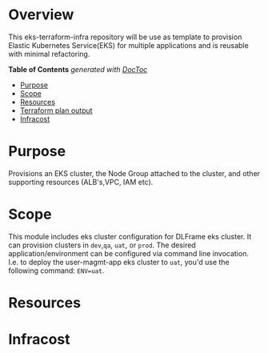# Overview 

This eks-terraform-infra repository will be use as template to provision Elastic Kubernetes Service(EKS) for multiple applications and is reusable with minimal refactoring.

<!-- START doctoc generated TOC please keep comment here to allow auto update -->
<!-- DON'T EDIT THIS SECTION, INSTEAD RE-RUN doctoc TO UPDATE -->
**Table of Contents**  *generated with [DocToc](https://github.com/thlorenz/doctoc)*

- [Purpose](#purpose)
- [Scope](#scope)
- [Resources](#resources)
- [Terraform plan output](#terraform-plan-output)
- [Infracost](#Infracost)

# Purpose
Provisions an EKS cluster, the Node Group attached to the cluster, and other supporting resources (ALB's,VPC, IAM etc).

# Scope

This module includes eks cluster configuration for DLFrame eks  cluster. It can provision clusters in `dev`,`qa`, `uat`, or `prod`. The desired application/environment can be configured via command line invocation. I.e. to deploy the user-magmt-app eks cluster to `uat`, you'd use the following command: `ENV=uat`.

# Resources


# Infracost 
